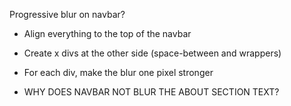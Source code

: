 Progressive blur on navbar?

-   Align everything to the top of the navbar
-   Create x divs at the other side (space-between and wrappers)
-   For each div, make the blur one pixel stronger

-   WHY DOES NAVBAR NOT BLUR THE ABOUT SECTION TEXT?
